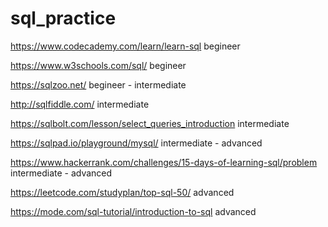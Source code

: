 # sql_practice

https://www.codecademy.com/learn/learn-sql begineer

https://www.w3schools.com/sql/  begineer

https://sqlzoo.net/  begineer - intermediate

http://sqlfiddle.com/  intermediate

https://sqlbolt.com/lesson/select_queries_introduction  intermediate

https://sqlpad.io/playground/mysql/  intermediate - advanced

https://www.hackerrank.com/challenges/15-days-of-learning-sql/problem  intermediate - advanced

https://leetcode.com/studyplan/top-sql-50/  advanced

https://mode.com/sql-tutorial/introduction-to-sql  advanced